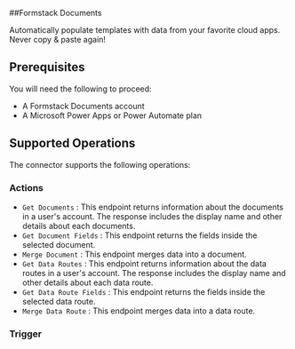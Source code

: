 ##Formstack Documents

Automatically populate templates with data from your favorite cloud apps.  Never copy & paste again!

## Prerequisites

You will need the following to proceed:

- A Formstack Documents account
- A Microsoft Power Apps or Power Automate plan


## Supported Operations

The connector supports the following operations:

### Actions

- `Get Documents` : This endpoint returns information about the documents in a user's account. The response includes the display name and other details about each documents.
- `Get Document Fields` : This endpoint returns the fields inside the selected document.
- `Merge Document` : This endpoint merges data into a document.
- `Get Data Routes` : This endpoint returns information about the data routes in a user's account. The response includes the display name and other details about each data route.
- `Get Data Route Fields` : This endpoint returns the fields inside the selected data route.
- `Merge Data Route` : This endpoint merges data into a data route.

### Trigger



